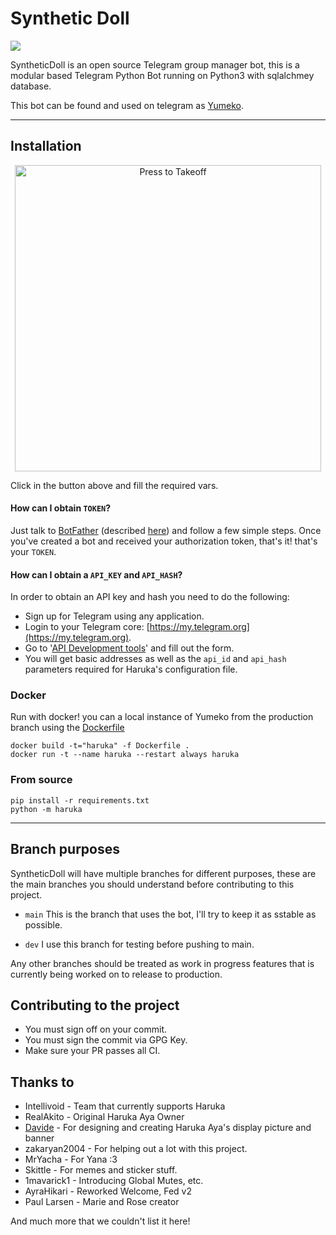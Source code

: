 # Synthetic Doll

![](images/haruka_banner.png)

SyntheticDoll is an open source Telegram group manager bot, this is a modular based 
Telegram Python Bot running on Python3 with sqlalchmey database.

This bot can be found and used on telegram as [Yumeko](https://t.me/SyntheticDollBot).
 
-------------------------------------------------------------------------------------


## Installation

<p align="center">
  <a href = "https://heroku.com/deploy?template=https://github.com/ashenzar/SyntheticDoll/tree/main"><img src="https://telegra.ph/file/57c4edb389224c9cf9996.png" alt="Press to Takeoff" width="490px"></a>
</p>

Click in the button above and fill the required vars.

#### How can I obtain `TOKEN`?

Just talk to [BotFather](https://t.me/BotFather) (described [here](https://core.telegram.org/bots#6-botfather))
and follow a few simple steps. Once you've created a bot and received your
authorization token, that's it! that's your `TOKEN`.

#### How can I obtain a `API_KEY` and `API_HASH`?

In order to obtain an API key and hash you need to do the following:

 - Sign up for Telegram using any application.
 - Login to your Telegram core: [https://my.telegram.org](https://my.telegram.org).
 - Go to '[API Development tools](https://my.telegram.org/apps)' and fill out the form.
 - You will get basic addresses as well as the `api_id` and `api_hash` parameters 
   required for Haruka's configuration file.

### Docker 

Run with docker! you can a local instance of Yumeko from the production branch
using the [Dockerfile](Dockerfile)

```shell
docker build -t="haruka" -f Dockerfile .
docker run -t --name haruka --restart always haruka
```

### From source

```shell
pip install -r requirements.txt
python -m haruka
```

-------------------------------------------------------------------------------------

## Branch purposes

SyntheticDoll will have multiple branches for different purposes, these are the
main branches you should understand before contributing to this project.

 - `main` This is the branch that uses the bot, I'll try to keep it as sstable as possible.

 - `dev` I use this branch for testing before pushing to main.
   
Any other branches should be treated as work in progress features that is currently
being worked on to release to production.

## Contributing to the project
 - You must sign off on your commit.
 - You must sign the commit via GPG Key.
 - Make sure your PR passes all CI.

## Thanks to
 - Intellivoid - Team that currently supports Haruka
 - RealAkito - Original Haruka Aya Owner
 - [Davide](https://t.me/DavideGalileiPortfolio) - For designing and creating Haruka Aya's display picture and banner
 - zakaryan2004 - For helping out a lot with this project.
 - MrYacha - For Yana :3
 - Skittle - For memes and sticker stuff.
 - 1mavarick1 - Introducing Global Mutes, etc.
 - AyraHikari - Reworked Welcome, Fed v2
 - Paul Larsen - Marie and Rose creator

And much more that we couldn't list it here!
